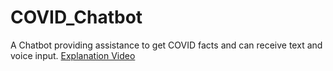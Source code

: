# COVID_Chatbot
A Chatbot providing assistance to get COVID facts and can receive text and voice input.
[Explanation Video](https://youtu.be/dQI8FDTULe8)

